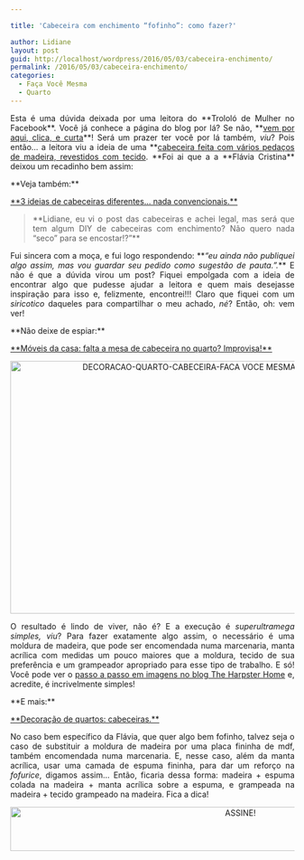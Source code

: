 ```yaml
---

title: 'Cabeceira com enchimento “fofinho”: como fazer?'

author: Lidiane
layout: post
guid: http://localhost/wordpress/2016/05/03/cabeceira-enchimento/
permalink: /2016/05/03/cabeceira-enchimento/
categories:
  - Faça Você Mesma
  - Quarto
---
```

<p align="justify">
  Esta é uma dúvida deixada por uma leitora do **Trololó de Mulher no Facebook**. Você já conhece a página do blog por lá? Se não, **<a href="https://www.facebook.com/TrololoMulher" target="_blank">vem por aqui, clica, e curta</a>**! Será um prazer ter você por lá também, <em>viu</em>? Pois então… a leitora viu a ideia de uma **<a href="http://www.decoracaodacasa.com/cabeceira-cama-quarto/" target="_blank">cabeceira feita com vários pedaços de madeira, revestidos com tecido</a>. **Foi ai que a a **Flávia Cristina** deixou um recadinho bem assim:
</p>

<p align="justify">
  **Veja também:**
</p>

<p align="justify">
  <a href="http://www.decoracaodacasa.com/cabeceiras-diferentes/" target="_blank">**3 ideias de cabeceiras diferentes… nada convencionais.**</a>
</p>

> <p align="justify">
>   **Lidiane, eu vi o post das cabeceiras e achei legal, mas será que tem algum DIY de cabeceiras com enchimento? Não quero nada &#8220;seco&#8221; para se encostar!?”**
> </p>

<p align="justify">
  Fui sincera com a moça, e fui logo respondendo: **<em>“eu ainda não publiquei algo assim, mas vou guardar seu pedido como sugestão de pauta.”.</em>** E não é que a dúvida virou um post? Fiquei empolgada com a ideia de encontrar algo que pudesse ajudar a leitora e quem mais desejasse inspiração para isso e, felizmente, encontrei!!! Claro que fiquei com um<em> siricotico</em> daqueles para compartilhar o meu achado, <em>né</em>? Então, oh: vem ver!
</p>

<p align="justify">
  **Não deixe de espiar:**
</p>

<p align="justify">
  <a href="http://www.trololodemulher.com.br/2013/05/08/moveis-quarto/" target="_blank">**Móveis da casa: falta a mesa de cabeceira no quarto? Improvisa!**</a>
</p>

<p align="center">
  <a href="http://www.decoracaodacasa.com/blog/wp-content/uploads/2014/10/DECORACAO-QUARTO-CABECEIRA-FACA-VOCE-MESMA.png"><img class="alignnone size-full wp-image-2225" src="http://www.decoracaodacasa.com/blog/wp-content/uploads/2014/10/DECORACAO-QUARTO-CABECEIRA-FACA-VOCE-MESMA.png" alt="DECORACAO-QUARTO-CABECEIRA-FACA VOCE MESMA" width="618" height="447" /></a>
</p>

<p align="justify">
  O resultado é lindo de viver, não é? E a execução é <em>superultramega simples, viu</em>? Para fazer exatamente algo assim, o necessário é uma moldura de madeira, que pode ser encomendada numa marcenaria, manta acrílica com medidas um pouco maiores que a moldura, tecido de sua preferência e um grampeador apropriado para esse tipo de trabalho. E só! Você pode ver o <a href="http://theharpsterhome.wordpress.com/2011/11/17/headboard-it-up/" target="_blank">passo a passo em imagens no blog The Harpster Home</a> e, acredite, é incrivelmente simples!
</p>

<p align="justify">
  **E mais:**
</p>

<p align="justify">
  <a href="http://www.trololodemulher.com.br/2009/04/30/cabeceiras-cama-casal/" target="_blank">**Decoração de quartos: cabeceiras.**</a>
</p>

<p align="justify">
  No caso bem específico da Flávia, que quer algo bem fofinho, talvez seja o caso de substituir a moldura de madeira por uma placa fininha de mdf, também encomendada numa marcenaria. E, nesse caso, além da manta acrílica, usar uma camada de espuma fininha, para dar um reforço na <em>fofurice</em>, digamos assim… Então, ficaria dessa forma: madeira + espuma colada na madeira + manta acrílica sobre a espuma, e grampeada na madeira + tecido grampeado na madeira. Fica a dica!
</p>

<p align="center">
  <a href="http://feedburner.google.com/fb/a/mailverify?uri=blogBichaFemea&loc=en_US" target="_blank"><img class="alignnone size-full wp-image-10439" src="http://www.trololodemulher.com.br/blog/wp-content/uploads/2014/09/ASSINE.png" alt="ASSINE!" width="800" height="78" /></a>
</p>

<p align="justify">